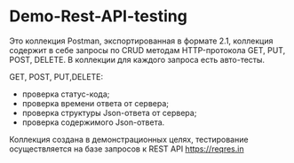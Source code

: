 # Demo-Rest-API-testing

Это коллекция Postman, экспортированная в формате 2.1, коллекция содержит в себе запросы по CRUD методам HTTP-протокола GET, PUT, POST, DELETE.
В коллекции для каждого запроса есть авто-тесты.

GET, POST, PUT,DELETE:
- проверка статус-кода;
- проверка времени ответа от сервера;
- проверка структуры Json-ответа от сервера;
- проверка содержимого Json-ответа.


Коллекция создана в демонстрационных целях, тестирование осуществляется на базе запросов к REST API https://reqres.in
